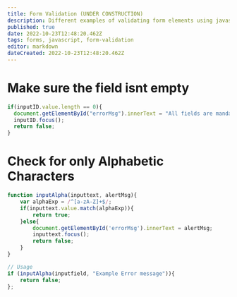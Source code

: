 ```yaml
---
title: Form Validation (UNDER CONSTRUCTION)
description: Different examples of validating form elements using javascript
published: true
date: 2022-10-23T12:48:20.462Z
tags: forms, javascript, form-validation
editor: markdown
dateCreated: 2022-10-23T12:48:20.462Z
---
```


# Make sure the field isnt empty
````javascript
if(inputID.value.length == 0){
  document.getElementById("errorMsg").innerText = "All fields are mandatory!";
  inputID.focus();
  return false;
}
````

# Check for only Alphabetic Characters
````javascript
function inputAlpha(inputtext, alertMsg){
	var alphaExp = /^[a-zA-Z]+$/;
	if(inputtext.value.match(alphaExp)){
		return true;
	}else{
		document.getElementById('errorMsg').innerText = alertMsg;
		inputtext.focus();
		return false;
	}
}

// Usage
if (inputAlpha(inputfield, "Example Error message")){
 	return false; 
};
````


